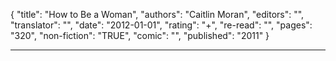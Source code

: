 {
"title": "How to Be a Woman",
"authors": "Caitlin Moran",
"editors": "",
"translator": "",
"date": "2012-01-01",
"rating": "+",
"re-read": "",
"pages": "320",
"non-fiction": "TRUE",
"comic": "",
"published": "2011"
}

---

